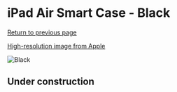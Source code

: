 # iPad Air Smart Case - Black

[Return to previous page](/ipad_air)

[High-resolution image from Apple](https://store.storeimages.cdn-apple.com/8756/as-images.apple.com/is/MF051?wid=4500&hei=4500&fmt=png)

<div style="width: 512px"><img src="/almost_uncompressed/MF051.webp" alt="Black"></div>

## Under construction
